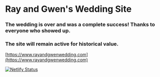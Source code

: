 # Ray and Gwen's Wedding Site
### The wedding is over and was a complete success! Thanks to everyone who showed up.
### The site will remain active for historical value. 

[https://www.rayandgwenwedding.com](https://www.rayandgwenwedding.com)

[![Netlify Status](https://api.netlify.com/api/v1/badges/e0a26e85-37f4-43ff-b674-d5cf0bf4cfcd/deploy-status)](https://app.netlify.com/sites/vibrant-aryabhata-638d9d/deploys)
